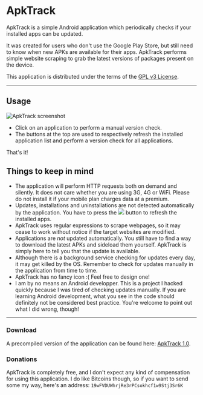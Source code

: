 # ApkTrack

ApkTrack is a simple Android application which periodically checks if your installed apps can be updated.

It was created for users who don't use the Google Play Store, but still need to know when new APKs are available for their apps. ApkTrack performs simple website scraping to grab the latest versions of packages present on the device.

This application is distributed under the terms of the [GPL v3 License](https://www.gnu.org/licenses/gpl.html).

-------------------------------

## Usage

![ApkTrack screenshot](http://img4.hostingpics.net/pics/168848apktracksmall.png)

* Click on an application to perform a manual version check.
* The buttons at the top are used to respectively refresh the installed application list and perform a version check for all applications.

That's it!

## Things to keep in mind

* The application will perform HTTP requests both on demand and silently. It does not care whether you are using 3G, 4G or WiFi. Please do not install it if your mobile plan charges data at a premium. 
* Updates, installations and uninstallations are not detected automatically by the application. You have to press the ![](http://img4.hostingpics.net/pics/230860icmenufind.png) button to refresh the installed apps.
* ApkTrack uses regular expressions to scrape webpages, so it may cease to work without notice if the target websites are modified.
* Applications are *not* updated automatically. You still have to find a way to download the latest APKs and sideload them yourself. ApkTrack is simply here to tell you that the update is available.
* Although there is a background service checking for updates every day, it may get killed by the OS. Remember to check for updates manually in the application from time to time.
* ApkTrack has no fancy icon :( Feel free to design one!
* I am by no means an Android developper. This is a project I hacked quickly because I was tired of checking updates manually. If you are learning Android development, what you see in the code should definitely not be considered best practice. You're welcome to point out what I did wrong, though!

-------------------------------

### Download
A precompiled version of the application can be found here: [ApkTrack 1.0](http://kwiatkowski.fr/apktrack/ApkTrack.apk).

### Donations
ApkTrack is completely free, and I don't expect any kind of compensation for using this application. I do like Bitcoins though, so if you want to send some my way, here's an address: ```19wFVDUWhrjRe3rPCsokhcf1w9Stj3Sr6K```
